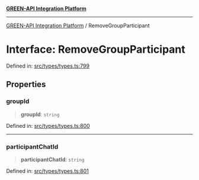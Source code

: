 [**GREEN-API Integration Platform**](../README.md)

***

[GREEN-API Integration Platform](../globals.md) / RemoveGroupParticipant

# Interface: RemoveGroupParticipant

Defined in: [src/types/types.ts:799](https://github.com/green-api/greenapi-integration/blob/63683bb8d19b76d9e4ce6bd0a8121d8d2cf428af/src/types/types.ts#L799)

## Properties

### groupId

> **groupId**: `string`

Defined in: [src/types/types.ts:800](https://github.com/green-api/greenapi-integration/blob/63683bb8d19b76d9e4ce6bd0a8121d8d2cf428af/src/types/types.ts#L800)

***

### participantChatId

> **participantChatId**: `string`

Defined in: [src/types/types.ts:801](https://github.com/green-api/greenapi-integration/blob/63683bb8d19b76d9e4ce6bd0a8121d8d2cf428af/src/types/types.ts#L801)
